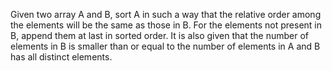 Given two array A and B, sort A in such a way that the relative order among the elements will be the same as those in B. For the elements not present in B, append them at last in sorted order. It is also given that the number of elements in B is smaller than or equal to the number of elements in A and B has all distinct elements.
